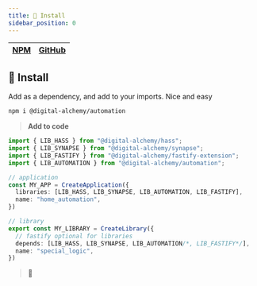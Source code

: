 ```yaml
---
title: 🚀 Install
sidebar_position: 0
---
```


| [NPM](https://www.npmjs.com/package/@digital-alchemy/automation) | [GitHub](https://github.com/Digital-Alchemy-TS/automation) |
| --- | --- |

## 💾 Install

Add as a dependency, and add to your imports. Nice and easy

```bash
npm i @digital-alchemy/automation
```

> **Add to code**

```typescript
import { LIB_HASS } from "@digital-alchemy/hass";
import { LIB_SYNAPSE } from "@digital-alchemy/synapse";
import { LIB_FASTIFY } from "@digital-alchemy/fastify-extension";
import { LIB_AUTOMATION } from "@digital-alchemy/automation";

// application
const MY_APP = CreateApplication({
  libraries: [LIB_HASS, LIB_SYNAPSE, LIB_AUTOMATION, LIB_FASTIFY],
  name: "home_automation",
})

// library
export const MY_LIBRARY = CreateLibrary({
  // fastify optional for libraries
  depends: [LIB_HASS, LIB_SYNAPSE, LIB_AUTOMATION/*, LIB_FASTIFY*/],
  name: "special_logic",
})
```

> 🎉
